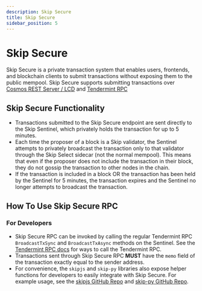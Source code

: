 ```yaml
---
description: Skip Secure
title: Skip Secure
sidebar_position: 5
---
```


# Skip Secure

Skip Secure is a private transaction system that enables users, frontends, and blockchain clients to submit transactions without exposing them to the public mempool. Skip Secure supports submitting transactions over [Cosmos REST Server / LCD](https://docs.cosmos.network/main/core/grpc_rest#rest-server) and [Tendermint RPC](https://docs.cosmos.network/main/core/grpc_rest#tendermint-rpc)

## Skip Secure Functionality

- Transactions submitted to the Skip Secure endpoint are sent directly to the Skip Sentinel, which privately holds the transaction for up to 5 minutes.
- Each time the proposer of a block is a Skip validator, the Sentinel attempts to privately broadcast the transaction only to that validator through the Skip Select sidecar (not the normal mempool).
  This means that even if the proposer does not include the transaction in their block, they do not gossip the transaction to other nodes in the chain.
- If the transaction is included in a block OR the transaction has been held by the Sentinel for 5 minutes, the transaction expires and the Sentinel no longer attempts to broadcast the transaction.

## How To Use Skip Secure RPC

### For Developers

- Skip Secure RPC can be invoked by calling the regular Tendermint RPC `BroadcastTxSync` and `BroadcastTxAsync` methods on the Sentinel.
  See the [Tendermint RPC docs](https://docs.tendermint.com/v0.34/rpc/) for ways to call the Tendermint RPC.
- Transactions sent through Skip Secure RPC **MUST** have the `memo` field of the transaction exactly equal to the sender address.
- For convenience, the `skipjs` and `skip-py` libraries also expose helper functions for developers to easily integrate with Skip Secure.
  For example usage, see the [skipjs GitHub Repo](https://github.com/skip-mev/skipjs) and [skip-py GitHub Repo](https://github.com/skip-mev/skip-py).
